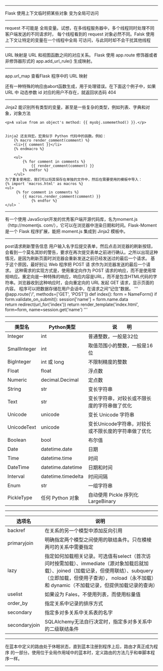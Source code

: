 
---
Flask 使用上下文临时把某些对象 变为全局可访问


---

request 不可能是 全局变量。试想，在多线程服务器中，多个线程同时处理不同客户端发送的不同请求时， 每个线程看到的 request 对象必然不同。Falsk 使用上下文让特定的变量在一个线程中全局 可访问，与此同时却不会干扰其他线程

---


URL 映射是 URL 和视图函数之间的对应关系。 Flask 使用 app.route 修饰器或者非修饰器形式的 app.add_url_rule() 生成映射。

---

 app.url_map 查看Flask 程序中的 URL 映射


还有一种特殊的响应由abort函数生成，用于处理错误。在下面这个例子中，如果 URL 中 动态参数 id 对应的用户不存在，就返回状态码 404
    

---

Jinja2 能识别所有类型的变量，甚至是一些复杂的类型，例如列表、字典和对象，对象方法

```
<p>A value from an object's method: {{ myobj.somemethod() }}.</p>


Jinja2 还支持宏。宏类似于 Python 代码中的函数。例如：
    {% macro render_comment(comment) %}     
    <li>{{ comment }}</li> 
    {% endmacro %} 
     
    <ul> 
        {% for comment in comments %}
            {{ render_comment(comment) }}
        {% endfor %} 
    </ul>
为了重复使用宏，我们可以将其保存在单独的文件中，然后在需要使用的模板中导入：
{% import 'macros.html' as macros %} 
<ul>
     {% for comment in comments %}
        {{ macros.render_comment(comment) }}
            {% endfor %} 
</ul> `
```


---


有一个使用 JavaScript开发的优秀客户端开源代码库，名为moment.js（http://momentjs. com/），它可以在浏览器中渲染日期和时间。Flask-Moment 是一个 Flask 程序扩展，能把 moment.js 集成到 Jinja2 模板中。

---

post请求刷新警告信息
用户输入名字后提交表单，然后点击浏览器的刷新按钮，会看到一个莫名其妙的警告，要求在再次提交表单之前进行确认。之所以出现这种情况，是因为刷新页面时浏览器会重新发送之前已经发送过的最后一个请求。
基于这个原因，最好别让 Web 程序把 POST 请 求作为浏览器发送的最后一个请求。
这种需求的实现方式是，使用重定向作为 POST 请求的响应，而不是使用常规响应。重定向是一种特殊的响应，响应内容是URL，而不是包含HTML代码的字符串。浏览器收到这种响应时，会向重定向的 URL 发起 GET 请求，显示页面的内容。
程序可以把数据存储在用户会话中，在请求之间“记住”数据。
'''
@app.route('/', methods=['GET', 'POST']) 
def index():
    form = NameForm()
    if form.validate_on_submit():
        session['name'] = form.name.data         
        return redirect(url_for('index'))
    return render_template('index.html', form=form, name=session.get('name')
'''

---

类型名| Python类型 |说　　明
---|---|---
Integer | int | 普通整数，一般是32位 
SmallInteger | int | 取值范围小的整数，一般是16位
BigInteger | int 或 long | 不限制精度的整数 
Float | float | 浮点数 
Numeric | decimal.Decimal | 定点数
String | str | 变长字符串 
Text | str | 变长字符串，对较长或不限长度的字符串做了优化
Unicode | unicode | 变长 Unicode 字符串 
UnicodeText | unicode | 变长Unicode字符串，对较长或不限长度的字符串做了优化
Boolean | bool | 布尔值 
Date | datetime.date | 日期 
Time | datetime.time | 时间 
DateTime | datetime.datetime | 日期和时间 
Interval | datetime.timedelta | 时间间隔
Enum | str | 一组字符串 
PickleType | 任何 Python 对象 | 自动使用 Pickle 序列化 LargeBinary | str | 二进制文件


---


选项名 | 说明
--- | ---
backref | 在关系的另一个模型中添加反向引用
primaryjoin | 明确指定两个模型之间使用的联结条件。只在模棱两可的关系中需要指定 
lazy | 指定如何加载相关记录。可选值有select（首次访问时按需加载）、immediate（源对象加载后就加载）、joined（加载记录，但使用联结）、subquery（立即加载，但使用子查询）， noload（永不加载）和 dynamic（不加载记录，但提供加载记录的查询）
uselist | 如果设为 Fales，不使用列表，而使用标量值 
order_by | 指定关系中记录的排序方式 
secondary | 指定多对多关系中关系表的名字 
secondaryjoin | SQLAlchemy无法自行决定时，指定多对多关系中的二级联结条件


---
在蓝本中定义的路由处于休眠状态，直到蓝本注册到程序上后，路由才真正成为程序 的一部分。使用位于全局作用域中的蓝本时，定义路由的方法几乎和单脚本程序一样。

---
